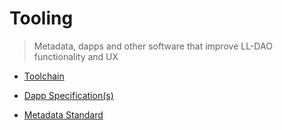 # Tooling
> Metadata, dapps and other software that improve LL-DAO functionality and UX

- [Toolchain](toolchain.md)

- [Dapp Specification(s)](spec.md)

- [Metadata Standard](meta.md)